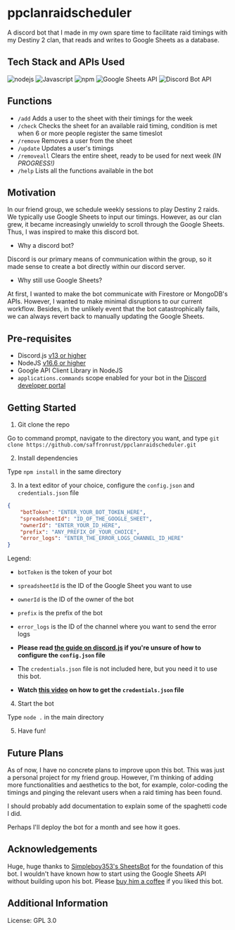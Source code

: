 # ppclanraidscheduler

A discord bot that I made in my own spare time to facilitate raid timings with my Destiny 2 clan, that reads and writes to Google Sheets as a database.

## Tech Stack and APIs Used
<div>
<img src = "http://img.shields.io/badge/nodejs-339933?style=flat-square&logo=nodedotjs&logoColor=black" alt = "nodejs">
<img src="http://img.shields.io/badge/Javascript-fcd400?style=flat-square&logo=javascript&logoColor=black" alt="Javascript">
<img src = "http://img.shields.io/badge/npm-CB3837?style=flat-square&logo=npm&logoColor=black" alt = "npm">
<img src = "http://img.shields.io/badge/Google Sheets API-34A853?style=flat-square&logo=googlesheets&logoColor=black" alt = "Google Sheets API">
<img src = "http://img.shields.io/badge/Discord Bot API-5865F2?style=flat-square&logo=discord&logoColor=black" alt = "Discord Bot API">
</div>

## Functions
- `/add` Adds a user to the sheet with their timings for the week
- `/check` Checks the sheet for an available raid timing, condition is met when 6 or more people register the same timeslot
- `/remove` Removes a user from the sheet
- `/update` Updates a user's timings
- `/removeall` Clears the entire sheet, ready to be used for next week *(IN PROGRESS!)*
- `/help` Lists all the functions available in the bot

## Motivation
In our friend group, we schedule weekly sessions to play Destiny 2 raids. We typically use Google Sheets to input our timings. However, as our clan grew, it became increasingly unwieldy to scroll through the Google Sheets. Thus, I was inspired to make this discord bot.

- Why a discord bot?

Discord is our primary means of communication within the group, so it made sense to create a bot directly within our discord server.

- Why still use Google Sheets?

At first, I wanted to make the bot communicate with Firestore or MongoDB's APIs. However, I wanted to make minimal disruptions to our current workflow. Besides, in the unlikely event that the bot catastrophically fails, we can always revert back to manually updating the Google Sheets.

## Pre-requisites
- Discord.js [v13 or higher](https://discordjs.guide/preparations/#installing-discord-js)
- NodeJS [v16.6 or higher](https://nodejs.org/en/download/prebuilt-installer)
- Google API Client Library in NodeJS
- `applications.commands` scope enabled for your bot in the [Discord developer portal](https://discord.com/developers)

## Getting Started
1. Git clone the repo
 
Go to command prompt, navigate to the directory you want, and type `git clone https://github.com/saffronrust/ppclanraidscheduler.git`

2. Install dependencies

Type `npm install` in the same directory

3. In a text editor of your choice, configure the `config.json` and `credentials.json` file
```json
{
	"botToken": "ENTER_YOUR_BOT_TOKEN_HERE",
	"spreadsheetId": "ID_OF_THE_GOOGLE_SHEET",
	"ownerId": "ENTER_YOUR_ID_HERE",
	"prefix": "ANY_PREFIX_OF_YOUR_CHOICE",
	"error_logs": "ENTER_THE_ERROR_LOGS_CHANNEL_ID_HERE"
}
```
Legend:
- `botToken` is the token of your bot
- `spreadsheetId` is the ID of the Google Sheet you want to use
- `ownerId` is the ID of the owner of the bot
- `prefix` is the prefix of the bot
- `error_logs` is the ID of the channel where you want to send the error logs
- **Please read [the guide on discord.js](https://discordjs.guide/#before-you-begin) if you're unsure of how to configure the `config.json` file**

- The `credentials.json` file is not included here, but you need it to use this bot.
- **Watch [this video](http://www.youtube.com/watch?v=PFJNJQCU_lo) on how to get the `credentials.json` file**

4. Start the bot

Type `node .` in the main directory

5. Have fun!

## Future Plans
As of now, I have no concrete plans to improve upon this bot. This was just a personal project for my friend group. However, I'm thinking of adding more functionalities and aesthetics to the bot, for example, color-coding the timings and pinging the relevant users when a raid timing has been found.

I should probably add documentation to explain some of the spaghetti code I did.

Perhaps I'll deploy the bot for a month and see how it goes.

## Acknowledgements
Huge, huge thanks to [Simpleboy353's SheetsBot](https://github.com/Simpleboy353/SheetsBot) for the foundation of this bot. I wouldn't have known how to start using the Google Sheets API without building upon his bot. Please [buy him a coffee](https://buymeacoffee.com/simpleboy353) if you liked this bot.

## Additional Information
License: GPL 3.0
